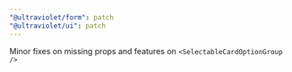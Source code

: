 ```yaml
---
"@ultraviolet/form": patch
"@ultraviolet/ui": patch
---
```


Minor fixes on missing props and features on `<SelectableCardOptionGroup />`
